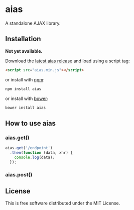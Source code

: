 aias
====

A standalone AJAX library.

## Installation

**Not yet available.**

Download the [latest aias release](https://github.com/tylerwalters/aias) and load using a script tag:

```html
<script src="aias.min.js"></script>
```

or install with [npm](https://www.npmjs.org/):

```bash
npm install aias
```

or install with [bower](http://bower.io/):

```bash
bower install aias
```

## How to use aias

### aias.get()

```JavaScript
aias.get('/endpoint')
  .then(function (data, xhr) {
    console.log(data);
  });
```

### aias.post()

## License

This is free software distributed under the MIT License.